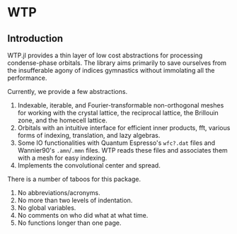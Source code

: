 # WTP

## Introduction

WTP.jl provides a thin layer of low cost abstractions for processing
condense-phase orbitals. The library aims primarily to save ourselves from the
insufferable agony of indices gymnastics without immolating all the performance.

Currently, we provide a few abstractions.

1. Indexable, iterable, and Fourier-transformable non-orthogonal meshes for working with the crystal lattice, the reciprocal lattice, the Brillouin zone, and the homecell lattice.
2. Orbitals with an intuitive interface for efficient inner products, fft, various forms of indexing, translation, and lazy algebras.
3. Some IO functionalities with Quantum Espresso's `wfc?.dat` files and Wannier90's `.amn`/`.mmn` files. WTP reads these files and associates them with a mesh for easy indexing.
4. Implements the convolutional center and spread.

There is a number of taboos for this package.

1. No abbreviations/acronyms. 
2. No more than two levels of indentation.
3. No global variables.
4. No comments on who did what at what time.
5. No functions longer than one page.

